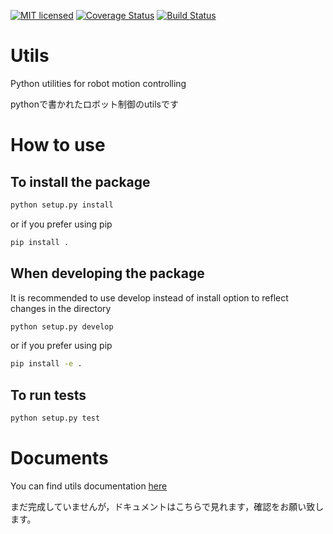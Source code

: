 [![MIT licensed](https://img.shields.io/badge/license-MIT-blue.svg)](LICENSE)
[![Coverage Status](https://coveralls.io/repos/github/Shunichi09/Utils/badge.svg?branch=master)](https://coveralls.io/github/Shunichi09/Utils?branch=master)
[![Build Status](https://travis-ci.org/Shunichi09/Utils.svg?branch=master)](https://travis-ci.org/Shunichi09/Utils)

# Utils
Python utilities for robot motion controlling

pythonで書かれたロボット制御のutilsです

# How to use
## To install the package

```bash
python setup.py install
```

or if you prefer using pip

```bash
pip install .
```

## When developing the package

It is recommended to use develop instead of install option to reflect changes in the directory

```bash
python setup.py develop
```

or if you prefer using pip

```bash
pip install -e .
```

## To run tests
```bash
python setup.py test
```

# Documents
You can find utils documentation [here](https://shunichi09.github.io/Utils/)

まだ完成していませんが，ドキュメントはこちらで見れます，確認をお願い致します。